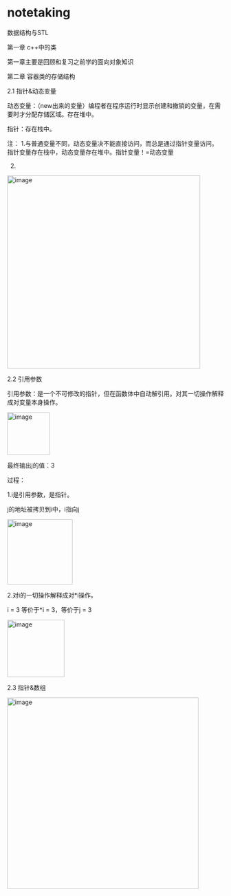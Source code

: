 # notetaking
数据结构与STL

第一章 c++中的类

第一章主要是回顾和复习之前学的面向对象知识

第二章 容器类的存储结构

2.1 指针&动态变量

动态变量：（new出来的变量）编程者在程序运行时显示创建和撤销的变量，在需要时才分配存储区域。存在堆中。

指针：存在栈中。

注：
1.与普通变量不同，动态变量决不能直接访问，而总是通过指针变量访问。
指针变量存在栈中，动态变量存在堆中。指针变量！=动态变量

2.
<img width="449" alt="image" src="https://user-images.githubusercontent.com/116830062/215089044-3935f3d7-8c51-4fef-9fc3-6c0665230f77.png">


2.2 引用参数

引用参数：是一个不可修改的指针，但在函数体中自动解引用。对其一切操作解释成对变量本身操作。

<img width="99" alt="image" src="https://user-images.githubusercontent.com/116830062/215090041-dc66de11-1cab-4202-b24a-3f31937fe5be.png">

最终输出j的值：3

过程：

1.i是引用参数，是指针。

j的地址被拷贝到i中，i指向j

<img width="152" alt="image" src="https://user-images.githubusercontent.com/116830062/215090391-be36a05e-9490-4cf8-835f-fdc0e212344e.png">

2.对i的一切操作解释成对*i操作。

i = 3 等价于*i = 3，等价于j = 3

<img width="133" alt="image" src="https://user-images.githubusercontent.com/116830062/215091352-f22cda70-08d7-46db-8d0d-3efc487a4871.png">

2.3 指针&数组

<img width="445" alt="image" src="https://user-images.githubusercontent.com/116830062/215091816-ef8fe281-3592-43cd-a8e8-0ee7aa9747e7.png">




